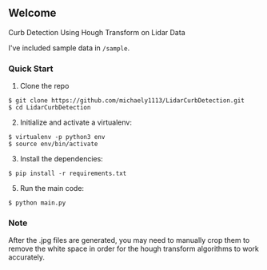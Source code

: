 ## Welcome

Curb Detection Using Hough Transform on Lidar Data

I've included sample data in `/sample`.

### Quick Start

1. Clone the repo
  ```
  $ git clone https://github.com/michaely1113/LidarCurbDetection.git
  $ cd LidarCurbDetection
  ```

2. Initialize and activate a virtualenv:
  ```
  $ virtualenv -p python3 env
  $ source env/bin/activate
  ```

3. Install the dependencies:
  ```
  $ pip install -r requirements.txt
  ```

5. Run the main code:
  ```
  $ python main.py
  ```
  
### Note

After the .jpg files are generated, you may need to manually crop them to remove the white space
in order for the hough transform algorithms to work accurately.